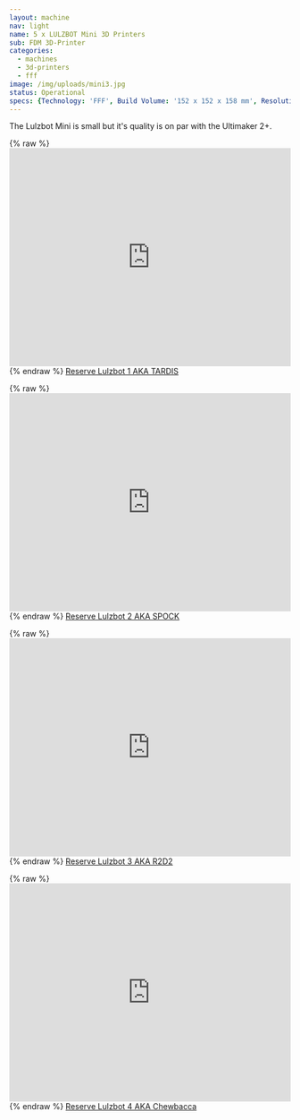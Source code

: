```yaml
---
layout: machine
nav: light
name: 5 x LULZBOT Mini 3D Printers
sub: FDM 3D-Printer
categories:
  - machines
  - 3d-printers
  - fff
image: /img/uploads/mini3.jpg
status: Operational
specs: {Technology: 'FFF', Build Volume: '152 x 152 x 158 mm', Resolution: '0.05 mm to 0.50 mm', Materials: 'PLA, PP, Nylon, PETT, PETG, WoodFill, BronzeFill', File Formats: '.stl .gcode', Software: 'Cura Lulzbot'}
---
```


The Lulzbot Mini is small but it's quality is on par with the Ultimaker 2+.

{% raw %} <iframe src="https://takeout.aalto.fi/embed/606019" width="100%" height="390" frameborder="0"></iframe> {% endraw %}
[Reserve Lulzbot 1 AKA TARDIS](https://takeout.aalto.fi/606019)


{% raw %} <iframe src="https://takeout.aalto.fi/embed/606018" width="100%" height="390" frameborder="0"></iframe> {% endraw %}
[Reserve Lulzbot 2 AKA SPOCK](https://takeout.aalto.fi/606018)


{% raw %} <iframe src="https://takeout.aalto.fi/embed/605970" width="100%" height="390" frameborder="0"></iframe> {% endraw %}
[Reserve Lulzbot 3 AKA R2D2](https://takeout.aalto.fi/605970)


{% raw %} <iframe src="https://takeout.aalto.fi/embed/606020" width="100%" height="390" frameborder="0"></iframe> {% endraw %}
[Reserve Lulzbot 4 AKA Chewbacca](https://takeout.aalto.fi/606020)

